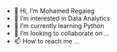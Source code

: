 - 👋 Hi, I’m Mohamed Regaieg
- 👀 I’m interested in Data Analytics
- 🌱 I’m currently learning Python
- 💞️ I’m looking to collaborate on ...
- 📫 How to reach me ...

<!---
RegaiegM/RegaiegM is a ✨ special ✨ repository because its `README.md` (this file) appears on your GitHub profile.
You can click the Preview link to take a look at your changes.
--->
